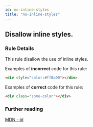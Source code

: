 ```yaml
---
id: no-inline-styles
title: "no-inline-styles"
---
```


## Disallow inline styles.

### Rule Details

This rule disallow the use of inline styles.

Examples of **incorrect** code for this rule:

```html
<div style="color:#ff0a00"></div>
```

Examples of **correct** code for this rule:

```html
<div class="some-color"></div>
```

### Further reading

[MDN - id](https://developer.mozilla.org/en-US/docs/Web/HTML/Global_attributes/id)
